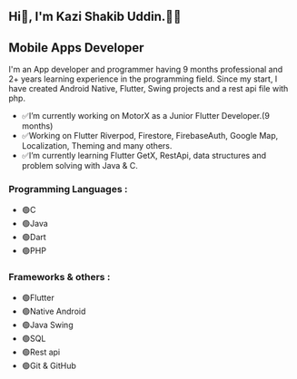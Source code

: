 ## Hi👋, I'm Kazi Shakib Uddin.👨‍💻
## **Mobile Apps Developer**
I'm an App developer and programmer having 9 months professional and 2+ years learning experience in the programming field. 
Since my start, I have created Android Native, Flutter, Swing projects and a rest api file with php.
- ✅I’m currently working on MotorX as a Junior Flutter Developer.(9 months)
- ✅Working on Flutter Riverpod, Firestore, FirebaseAuth, Google Map, Localization, Theming and many others.
- ✅I’m currently learning Flutter GetX, RestApi, data structures and problem solving with Java & C.
### Programming Languages :
- 🟢C
- 🟢Java
- 🟢Dart
- 🟢PHP

### Frameworks & others :
- 🟢Flutter
- 🟢Native Android
- 🟢Java Swing
- 🟢SQL
- 🟢Rest api
- 🟢Git & GitHub

